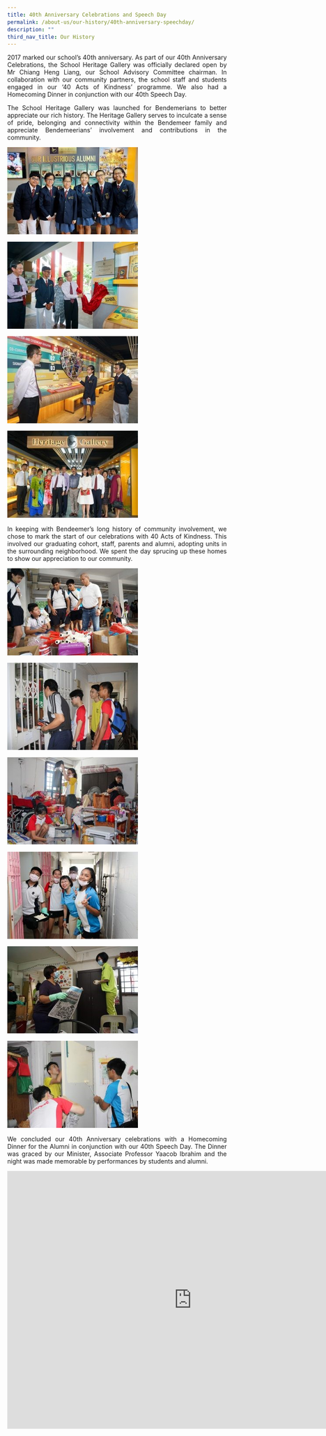 ```yaml
---
title: 40th Anniversary Celebrations and Speech Day
permalink: /about-us/our-history/40th-anniversary-speechday/
description: ""
third_nav_title: Our History
---
```


<p style="text-align:justify">
2017 marked our school’s 40th anniversary. As part of our 40th Anniversary Celebrations, the School Heritage Gallery was officially declared open by Mr Chiang Heng Liang, our School Advisory Committee chairman. In collaboration with our community partners, the school staff and students engaged in our ‘40 Acts of Kindness’ programme. We also had a Homecoming Dinner in conjunction with our 40th Speech Day.</p>
<p style="text-align:justify">
The School Heritage Gallery was launched for Bendemerians to better appreciate our rich history. The Heritage Gallery serves to inculcate a sense of pride, belonging and connectivity within the Bendemeer family and appreciate Bendemeerians’ involvement and contributions in the community. </p>





![40th Anniversary Celebrations and Speech Day](/images/Aboutus/40th%201.jpg)

![40th Anniversary Celebrations and Speech Day](/images/Aboutus/40th%202.jpg)

![40th Anniversary Celebrations and Speech Day](/images/Aboutus/40th%203.jpg)

![40th Anniversary Celebrations and Speech Day](/images/Aboutus/40th%204.jpg)
<p style="text-align:justify">
In keeping with Bendeemer’s long history of community involvement, we chose to mark the start of our celebrations with 40 Acts of Kindness. This involved our graduating cohort, staff, parents and alumni, adopting units in the surrounding neighborhood. We spent the day sprucing up these homes to show our appreciation to our community.</p>

![40th Anniversary Celebrations and Speech Day](/images/Aboutus/40th%205.jpg)

![40th Anniversary Celebrations and Speech Day](/images/Aboutus/40th%206.jpg)

![40th Anniversary Celebrations and Speech Day](/images/Aboutus/40th%207.jpg)

![40th Anniversary Celebrations and Speech Day](/images/Aboutus/40th%208.jpg)

![40th Anniversary Celebrations and Speech Day](/images/Aboutus/40th%209.jpg)

![40th Anniversary Celebrations and Speech Day](/images/Aboutus/40th%2010.jpg)
<p style="text-align:justify">
We concluded our 40th Anniversary celebrations with a Homecoming Dinner for the Alumni in conjunction with our 40th Speech Day. The Dinner was graced by our Minister, Associate Professor Yaacob Ibrahim and the night was made memorable by performances by students and alumni.</p>


<iframe allowfullscreen="true" height="592" width="845" frameborder="0" src="https://docs.google.com/presentation/d/e/2PACX-1vR-jAC15Fxosyfs9AD49WEYx22u6Eg6m2TvGZaXSJV6AVADoouTPNC_mWGOfkrgynywwS5pldfxgcZD/embed?start=false&amp;loop=false&amp;delayms=3000"></iframe>